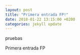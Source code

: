 ```yaml
---
layout: post
title: "Primera entrada FP!"
date: 2018-01-22 13:15:00 +0200
categories: jekyll update
---
```


pruebas
<p> 
Primera entrada FP
</p>
